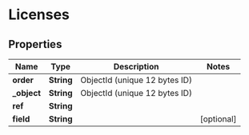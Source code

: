 

# Licenses


## Properties

| Name | Type | Description | Notes |
|------------ | ------------- | ------------- | -------------|
|**order** | **String** | ObjectId (unique 12 bytes ID) |  |
|**_object** | **String** | ObjectId (unique 12 bytes ID) |  |
|**ref** | **String** |  |  |
|**field** | **String** |  |  [optional] |



